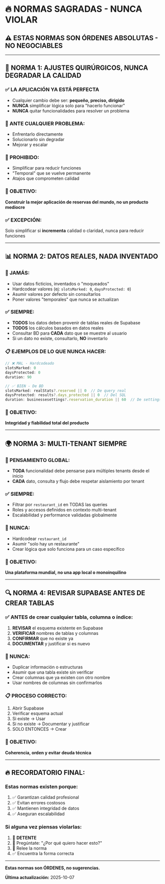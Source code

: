 # 🔥 NORMAS SAGRADAS - NUNCA VIOLAR

## ⚠️ ESTAS NORMAS SON ÓRDENES ABSOLUTAS - NO NEGOCIABLES

---

## 🎯 NORMA 1: AJUSTES QUIRÚRGICOS, NUNCA DEGRADAR LA CALIDAD

### ✅ LA APLICACIÓN YA ESTÁ PERFECTA
- Cualquier cambio debe ser: **pequeño, preciso, dirigido**
- **NUNCA** simplificar lógica solo para "hacerlo funcionar"
- **NUNCA** quitar funcionalidades para resolver un problema

### 🎯 ANTE CUALQUIER PROBLEMA:
- Enfrentarlo directamente
- Solucionarlo sin degradar
- Mejorar y escalar

### 🚫 PROHIBIDO:
- Simplificar para reducir funciones
- "Temporal" que se vuelve permanente
- Atajos que comprometen calidad

### 🎯 OBJETIVO:
**Construir la mejor aplicación de reservas del mundo, no un producto mediocre**

### ✅ EXCEPCIÓN:
Solo simplificar si **incrementa** calidad o claridad, nunca para reducir funciones

---

## 📊 NORMA 2: DATOS REALES, NADA INVENTADO

### 🚫 JAMÁS:
- Usar datos ficticios, inventados o "moqueados"
- Hardcodear valores (ej: `slotsMarked: 0`, `daysProtected: 0`)
- Asumir valores por defecto sin consultarlos
- Poner valores "temporales" que nunca se actualizan

### ✅ SIEMPRE:
- **TODOS** los datos deben provenir de tablas reales de Supabase
- **TODOS** los cálculos basados en datos reales
- Consultar BD para **CADA** dato que se muestre al usuario
- Si un dato no existe, consultarlo, **NO** inventarlo

### 📋 EJEMPLOS DE LO QUE NUNCA HACER:
```javascript
// ❌ MAL - Hardcodeado
slotsMarked: 0
daysProtected: 0
duration: 90

// ✅ BIEN - De BD
slotsMarked: realStats?.reserved || 0  // De query real
daysProtected: results?.days_protected || 0  // Del SQL
duration: businessesettings?.reservation_duration || 60  // De settings
```

### 🎯 OBJETIVO:
**Integridad y fiabilidad total del producto**

---

## 🌍 NORMA 3: MULTI-TENANT SIEMPRE

### 🎯 PENSAMIENTO GLOBAL:
- **TODA** funcionalidad debe pensarse para múltiples tenants desde el inicio
- **CADA** dato, consulta y flujo debe respetar aislamiento por tenant

### ✅ SIEMPRE:
- Filtrar por `restaurant_id` en TODAS las queries
- Roles y accesos definidos en contexto multi-tenant
- Escalabilidad y performance validadas globalmente

### 🚫 NUNCA:
- Hardcodear `restaurant_id`
- Asumir "solo hay un restaurante"
- Crear lógica que solo funciona para un caso específico

### 🎯 OBJETIVO:
**Una plataforma mundial, no una app local o monoinquilino**

---

## 🔍 NORMA 4: REVISAR SUPABASE ANTES DE CREAR TABLAS

### ✅ ANTES de crear cualquier tabla, columna o índice:
1. **REVISAR** el esquema existente en Supabase
2. **VERIFICAR** nombres de tablas y columnas
3. **CONFIRMAR** que no existe ya
4. **DOCUMENTAR** y justificar si es nuevo

### 🚫 NUNCA:
- Duplicar información o estructuras
- Asumir que una tabla existe sin verificar
- Crear columnas que ya existen con otro nombre
- Usar nombres de columnas sin confirmarlos

### 📋 PROCESO CORRECTO:
1. Abrir Supabase
2. Verificar esquema actual
3. Si existe → Usar
4. Si no existe → Documentar y justificar
5. SOLO ENTONCES → Crear

### 🎯 OBJETIVO:
**Coherencia, orden y evitar deuda técnica**

---

## 🔥 RECORDATORIO FINAL:

### Estas normas existen porque:
1. ✅ Garantizan calidad profesional
2. ✅ Evitan errores costosos
3. ✅ Mantienen integridad de datos
4. ✅ Aseguran escalabilidad

### Si alguna vez piensas violarlas:
1. 🛑 **DETENTE**
2. 🤔 Pregúntate: "¿Por qué quiero hacer esto?"
3. 📖 Relee la norma
4. ✅ Encuentra la forma correcta

---

**Estas normas son ÓRDENES, no sugerencias.**

**Última actualización:** 2025-10-07
